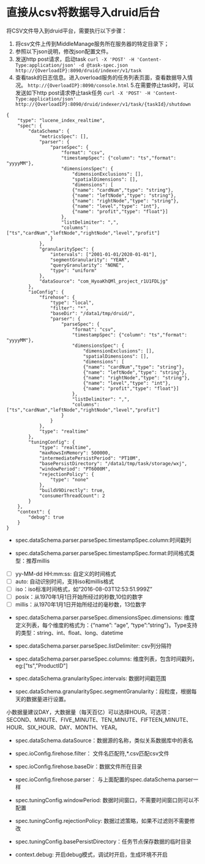 # 直接从csv将数据导入druid后台

将CSV文件导入到druid平台，需要执行以下步骤：
1. 将csv文件上传到MiddleManage服务所在服务器的特定目录下；
2. 参照以下json说明，修改json配置文件。 
3. 发送http post请求，启动task
`curl -X 'POST' -H 'Content-Type:application/json' -d @task-spec.json http://{OverloadIP}:8090/druid/indexer/v1/task `
4. 查看task的日志信息。进入overload服务的任务列表页面，查看数据导入情况。
`http://{OverloadIP}:8090/console.html`
5.在需要停止task时，可以发送如下http post请求停止task任务
`curl -X 'POST' -H 'Content-Type:application/json' http://{OverloadIP}:8090/druid/indexer/v1/task/{taskId}/shutdown`



```
{
	"type": "lucene_index_realtime",
	"spec": {
		"dataSchema": {
			"metricsSpec": [],
			"parser": {
				"parseSpec": {
					"format": "csv",
					"timestampSpec": {"column": "ts","format": "yyyyMM"},
					"dimensionsSpec": {
						"dimensionExclusions": [],
						"spatialDimensions": [],
						"dimensions": [
						{"name": "cardNum","type": "string"},
						{"name": "leftNode","type": "string"},
						{"name": "rightNode","type": "string"},
						{"name": "level","type": "int"},
						{"name": "profit","type": "float"}]
					},
					"listDelimiter": ",",
					"columns": ["ts","cardNum","leftNode","rightNode","level","profit"]
				}
			},
			"granularitySpec": {
				"intervals": ["2001-01-01/2020-01-01"],
				"segmentGranularity": "YEAR",
				"queryGranularity": "NONE",
				"type": "uniform"
			},
			"dataSource": "com_HyoaKhQMl_project_r1U1FDLjg"
		},
		"ioConfig": {
			"firehose": {
				"type": "local",
				"filter": "*",
				"baseDir": "/data1/tmp/druid/",
				"parser": {
					"parseSpec": {
						"format": "csv",
						"timestampSpec": {"column": "ts","format": "yyyyMM"},
						"dimensionsSpec": {
							"dimensionExclusions": [],
							"spatialDimensions": [],
							"dimensions": [
							{"name": "cardNum","type": "string"},
							{"name": "leftNode","type": "string"},
							{"name": "rightNode","type": "string"},
							{"name": "level","type": "int"},
							{"name": "profit","type": "float"}]
						},
						"listDelimiter": ",",
						"columns": ["ts","cardNum","leftNode","rightNode","level","profit"]
					}
				}
			},
			"type": "realtime"
		},
		"tuningConfig": {
			"type": "realtime",
			"maxRowsInMemory": 500000,
			"intermediatePersistPeriod": "PT10M",
			"basePersistDirectory": "/data1/tmp/task/storage/wxj",
			"windowPeriod": "PT6000M",
			"rejectionPolicy": {
				"type": "none"
			},
			"buildV9Directly": true,
			"consumerThreadCount": 2
		}
	},
	"context": {
		"debug": true
	}
}
```

- spec.dataSchema.parser.parseSpec.timestampSpec.column:时间戳列

- spec.dataSchema.parser.parseSpec.timestampSpec.format:时间格式类型：推荐millis

- [ ] yy-MM-dd HH:mm:ss: 自定义的时间格式
- [ ] auto: 自动识别时间，支持iso和millis格式
- [ ] iso：iso标准时间格式，如”2016-08-03T12:53:51.999Z”
- [ ] posix：从1970年1月1日开始所经过的秒数,10位的数字
- [ ] millis：从1970年1月1日开始所经过的毫秒数，13位数字

- spec.dataSchema.parser.parseSpec.dimensionsSpec.dimensions: 维度定义列表，每个维度的格式为：{“name”: “age”, “type”:”string”}。Type支持的类型：string、int、float、long、datetime

- spec.dataSchema.parser.parseSpec.listDelimiter: csv列分隔符
- spec.dataSchema.parser.parseSpec.columns: 维度列表，包含时间戳列，eg:["ts","ProductID"]
- spec.dataSchema.granularitySpec.intervals: 数据时间戳范围

- spec.dataSchema.granularitySpec.segmentGranularity：段粒度，根据每天的数据量进行设置。

 小数据量建议DAY，大数据量（每天百亿）可以选择HOUR。可选项：SECOND、MINUTE、FIVE_MINUTE、TEN_MINUTE、FIFTEEN_MINUTE、HOUR、SIX_HOUR、DAY、MONTH、YEAR。

- spec.dataSchema.dataSource：数据源的名称，类似关系数据库中的表名

- spec.ioConfig.firehose.filter： 文件名匹配符,*.csv匹配csv文件
- spec.ioConfig.firehose.baseDir：数据文件所在目录
- spec.ioConfig.firehose.parser： 与上面配置的spec.dataSchema.parser一样
- spec.tuningConfig.windowPeriod: 数据时间窗口，不需要时间窗口则可以不配置
- spec.tuningConfig.rejectionPolicy: 数据过滤策略，如果不过滤则不需要修改
- spec.tuningConfig.basePersistDirectory：任务节点保存数据的临时目录
- context.debug: 开启debug模式，调试时开启，生成环境不开启


